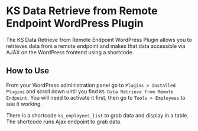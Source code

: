 # KS Data Retrieve from Remote Endpoint WordPress Plugin

The KS Data Retrieve from Remote Endpoint WordPress Plugin allows you to retrieves data from a remote endpoint and makes that data accessible via AJAX on the WordPress frontend using a shortcode.

## How to Use

From your WordPress administration panel go to `Plugins > Installed Plugins` and scroll down until you find `KS Data Retrieve from Remote Endpoint`. You will need to activate it first, then go to `Tools > Employees` to see it working.

There is a shortcode `ks_employees_list` to grab data and display in a table.
The shortcode runs Ajax endpoint to grab data.
